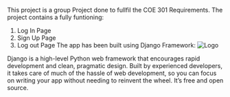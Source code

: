 This project is a group Project done to fullfil the COE 301 Requirements.
The project contains a fully funtioning:
 1. Log In Page
 2. Sign Up Page 
 3. Log out Page 
The app has been built using Django Framework: 
![Logo](https://w7.pngwing.com/pngs/119/322/png-transparent-django-logo-django-project-web-framework-web-development-thumbnail.png)

Django is a high-level Python web framework that encourages rapid development and clean, pragmatic design. Built by experienced developers, it takes care of much of the hassle of web development, so you can focus on writing your app without needing to reinvent the wheel. It’s free and open source. 
